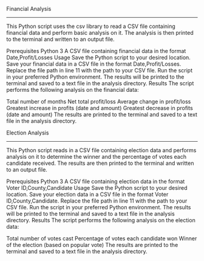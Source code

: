Financial Analysis
_____________________
This Python script uses the csv library to read a CSV file containing financial data and perform basic analysis on it. The analysis is then printed to the terminal and written to an output file.

Prerequisites
Python 3
A CSV file containing financial data in the format Date,Profit/Losses
Usage
Save the Python script to your desired location.
Save your financial data in a CSV file in the format Date,Profit/Losses.
Replace the file path in line 11 with the path to your CSV file.
Run the script in your preferred Python environment.
The results will be printed to the terminal and saved to a text file in the analysis directory.
Results
The script performs the following analysis on the financial data:

Total number of months
Net total profit/loss
Average change in profit/loss
Greatest increase in profits (date and amount)
Greatest decrease in profits (date and amount)
The results are printed to the terminal and saved to a text file in the analysis directory.




Election Analysis
_____________________
This Python script reads in a CSV file containing election data and performs analysis on it to determine the winner and the percentage of votes each candidate received. The results are then printed to the terminal and written to an output file.

Prerequisites
Python 3
A CSV file containing election data in the format Voter ID,County,Candidate
Usage
Save the Python script to your desired location.
Save your election data in a CSV file in the format Voter ID,County,Candidate.
Replace the file path in line 11 with the path to your CSV file.
Run the script in your preferred Python environment.
The results will be printed to the terminal and saved to a text file in the analysis directory.
Results
The script performs the following analysis on the election data:

Total number of votes cast
Percentage of votes each candidate won
Winner of the election (based on popular vote)
The results are printed to the terminal and saved to a text file in the analysis directory.
